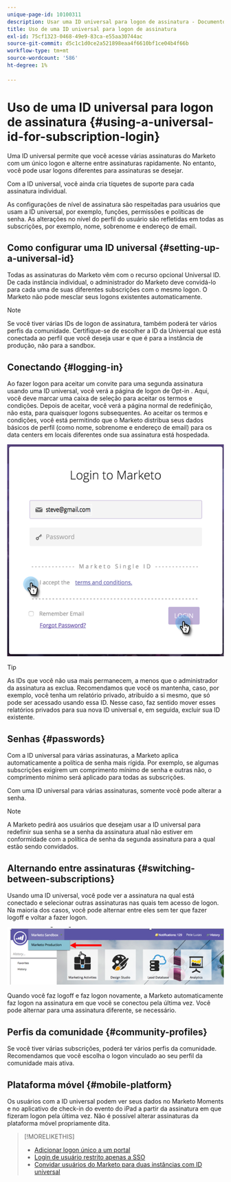 ```yaml
---
unique-page-id: 10100311
description: Usar uma ID universal para logon de assinatura - Documentos do Marketo - Documentação do produto
title: Uso de uma ID universal para logon de assinatura
exl-id: 75cf1323-0468-49e9-83ca-e55aa30744ac
source-git-commit: d5c1c1d0ce2a521898eaa4f6610bf1ce04b4f66b
workflow-type: tm+mt
source-wordcount: '586'
ht-degree: 1%

---
```


# Uso de uma ID universal para logon de assinatura {#using-a-universal-id-for-subscription-login}

Uma ID universal permite que você acesse várias assinaturas do Marketo com um único logon e alterne entre assinaturas rapidamente. No entanto, você pode usar logons diferentes para assinaturas se desejar.

Com a ID universal, você ainda cria tíquetes de suporte para cada assinatura individual.

As configurações de nível de assinatura são respeitadas para usuários que usam a ID universal, por exemplo, funções, permissões e políticas de senha. As alterações no nível do perfil do usuário são refletidas em todas as subscrições, por exemplo, nome, sobrenome e endereço de email.

## Como configurar uma ID universal {#setting-up-a-universal-id}

Todas as assinaturas do Marketo vêm com o recurso opcional Universal ID. De cada instância individual, o administrador do Marketo deve convidá-lo para cada uma de suas diferentes subscrições com o mesmo logon. O Marketo não pode mesclar seus logons existentes automaticamente.

>[!NOTE]
>
>Se você tiver várias IDs de logon de assinatura, também poderá ter vários perfis da comunidade. Certifique-se de escolher a ID da Universal que está conectada ao perfil que você deseja usar e que é para a instância de produção, não para a sandbox.

## Conectando {#logging-in}

Ao fazer logon para aceitar um convite para uma segunda assinatura usando uma ID universal, você verá a página de logon de Opt-in . Aqui, você deve marcar uma caixa de seleção para aceitar os termos e condições. Depois de aceitar, você verá a página normal de redefinição, não esta, para quaisquer logons subsequentes. Ao aceitar os termos e condições, você está permitindo que o Marketo distribua seus dados básicos de perfil (como nome, sobrenome e endereço de email) para os data centers em locais diferentes onde sua assinatura está hospedada.

![](assets/new-login-reduced-hands-name.png)

>[!TIP]
>
>As IDs que você não usa mais permanecem, a menos que o administrador da assinatura as exclua. Recomendamos que você os mantenha, caso, por exemplo, você tenha um relatório privado, atribuído a si mesmo, que só pode ser acessado usando essa ID. Nesse caso, faz sentido mover esses relatórios privados para sua nova ID universal e, em seguida, excluir sua ID existente.

## Senhas {#passwords}

Com a ID universal para várias assinaturas, a Marketo aplica automaticamente a política de senha mais rígida. Por exemplo, se algumas subscrições exigirem um comprimento mínimo de senha e outras não, o comprimento mínimo será aplicado para todas as subscrições.

Com uma ID universal para várias assinaturas, somente você pode alterar a senha.

>[!NOTE]
>
>A Marketo pedirá aos usuários que desejam usar a ID universal para redefinir sua senha se a senha da assinatura atual não estiver em conformidade com a política de senha da segunda assinatura para a qual estão sendo convidados.

## Alternando entre assinaturas {#switching-between-subscriptions}

Usando uma ID universal, você pode ver a assinatura na qual está conectado e selecionar outras assinaturas nas quais tem acesso de logon. Na maioria dos casos, você pode alternar entre eles sem ter que fazer logoff e voltar a fazer logon.

![](assets/image2016-11-3-15-3a10-3a16.png)

Quando você faz logoff e faz logon novamente, a Marketo automaticamente faz logon na assinatura em que você se conectou pela última vez. Você pode alternar para uma assinatura diferente, se necessário.

## Perfis da comunidade {#community-profiles}

Se você tiver várias subscrições, poderá ter vários perfis da comunidade. Recomendamos que você escolha o logon vinculado ao seu perfil da comunidade mais ativa.

## Plataforma móvel {#mobile-platform}

Os usuários com a ID universal podem ver seus dados no Marketo Moments e no aplicativo de check-in do evento do iPad a partir da assinatura em que fizeram logon pela última vez. Não é possível alterar assinaturas da plataforma móvel propriamente dita.

>[!MORELIKETHIS]
>
>* [Adicionar logon único a um portal](/help/marketo/product-docs/administration/additional-integrations/add-single-sign-on-to-a-portal.md)
>* [Login de usuário restrito apenas a SSO](/help/marketo/product-docs/administration/additional-integrations/restrict-user-login-to-sso-only.md)
>* [Convidar usuários do Marketo para duas instâncias com ID universal](https://nation.marketo.com/t5/Knowledgebase/Inviting-Marketo-Users-to-Two-Instances-with-Universal-ID-UID/ta-p/251122)


